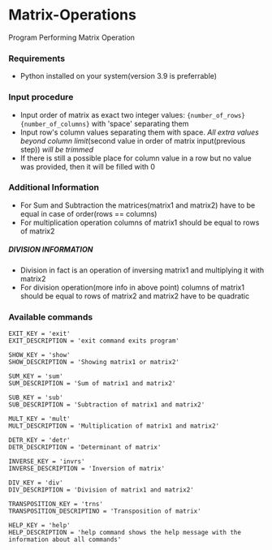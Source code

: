 # Matrix-Operations
Program Performing Matrix Operation

### Requirements 
* Python installed on your system(version 3.9 is preferrable)

### Input procedure
* Input order of matrix as exact two integer values:
`{number_of_rows} {number_of_columns}`
with 'space' separating them
* Input row's column values separating them with space. *All extra values beyond column limit*(second value in order of matrix input(previous step)) *will be trimmed*
* If there is still a possible place for column value in a row but no value was provided, then it will be filled with 0

### Additional Information
* For Sum and Subtraction the matrices(matrix1 and matrix2) have to be equal in case of order(rows == columns)
* For multiplication operation columns of matrix1 should be equal to rows of matrix2
##### DIVISION INFORMATION
* Division in fact is an operation of inversing matrix1 and multiplying it with matrix2
* For division operation(more info in above point) columns of matrix1 should be equal to rows of matrix2 and matrix2 have to be quadratic

### Available commands
```
EXIT_KEY = 'exit'
EXIT_DESCRIPTION = 'exit command exits program'

SHOW_KEY = 'show'
SHOW_DESCRIPTION = 'Showing matrix1 or matrix2'

SUM_KEY = 'sum'
SUM_DESCRIPTION = 'Sum of matrix1 and matrix2'

SUB_KEY = 'sub'
SUB_DESCRIPTION = 'Subtraction of matrix1 and matrix2'

MULT_KEY = 'mult'
MULT_DESCRIPTION = 'Multiplication of matrix1 and matrix2'

DETR_KEY = 'detr'
DETR_DESCRIPTION = 'Determinant of matrix'

INVERSE_KEY = 'invrs'
INVERSE_DESCRIPTION = 'Inversion of matrix'

DIV_KEY = 'div'
DIV_DESCRIPTION = 'Division of matrix1 and matrix2'

TRANSPOSITION_KEY = 'trns' 
TRANSPOSITION_DESCRIPTINO = 'Transposition of matrix'

HELP_KEY = 'help'
HELP_DESCRIPTION = 'help command shows the help message with the information about all commands'
```
